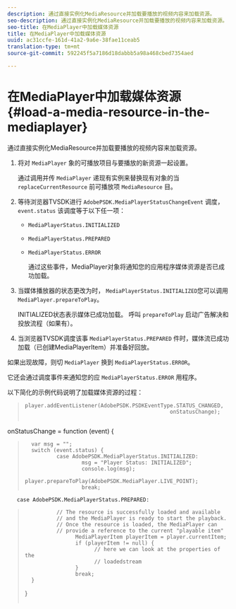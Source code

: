 ```yaml
---
description: 通过直接实例化MediaResource并加载要播放的视频内容来加载资源。
seo-description: 通过直接实例化MediaResource并加载要播放的视频内容来加载资源。
seo-title: 在MediaPlayer中加载媒体资源
title: 在MediaPlayer中加载媒体资源
uuid: ac31ccfe-161d-41a2-9a6e-38fae11ceab5
translation-type: tm+mt
source-git-commit: 592245f5a7186d18dabbb5a98a468cbed7354aed

---
```



# 在MediaPlayer中加载媒体资源 {#load-a-media-resource-in-the-mediaplayer}

通过直接实例化MediaResource并加载要播放的视频内容来加载资源。

1. 将对 `MediaPlayer` 象的可播放项目与要播放的新资源一起设置。

   通过调用并传 `MediaPlayer` 递现有实例来替换现有对象的当 `replaceCurrentResource` 前可播放项 `MediaResource` 目。

1. 等待浏览器TVSDK进行 `AdobePSDK.MediaPlayerStatusChangeEvent` 调度， `event.status` 该调度等于以下任一项：

   * `MediaPlayerStatus.INITIALIZED`
   * `MediaPlayerStatus.PREPARED`
   * `MediaPlayerStatus.ERROR`

      通过这些事件，MediaPlayer对象将通知您的应用程序媒体资源是否已成功加载。

1. 当媒体播放器的状态更改为时， `MediaPlayerStatus.INITIALIZED`您可以调用 `MediaPlayer.prepareToPlay`。

   INITIALIZED状态表示媒体已成功加载。 呼叫 `prepareToPlay` 启动广告解决和投放流程（如果有）。
1. 当浏览器TVSDK调度该事 `MediaPlayerStatus.PREPARED` 件时，媒体流已成功加载（已创建MediaPlayerItem）并准备好回放。

如果出现故障，则切 `MediaPlayer` 换到 `MediaPlayerStatus.ERROR`。

它还会通过调度事件来通知您的应 `MediaPlayerStatus.ERROR` 用程序。

><!--<a id="example_3774607C6F08473282CF0CB7F3D82373"></a>-->


以下简化的示例代码说明了加载媒体资源的过程：

>```js>
>player.addEventListener(AdobePSDK.PSDKEventType.STATUS_CHANGED,  
>                                               onStatusChange); 
> 
>
onStatusChange = function (event) { 
>       var msg = ""; 
>       switch (event.status) { 
>               case AdobePSDK.MediaPlayerStatus.INITIALIZED: 
>                       msg = "Player Status: INITIALIZED"; 
>                       console.log(msg); 
>                       player.prepareToPlay(AdobePSDK.MediaPlayer.LIVE_POINT); 
>                       break; 
> 
>        
       case AdobePSDK.MediaPlayerStatus.PREPARED: 
>               // The resource is successfully loaded and available 
>               // and the MediaPlayer is ready to start the playback. 
>               // Once the resource is loaded, the MediaPlayer can 
>               // provide a reference to the current "playable item" 
>                     MediaPlayerItem playerItem = player.currentItem; 
>                     if (playerItem != null) {  
>                           // here we can look at the properties of the  
>                           // loadedstream 
>                     } 
>                     break; 
>       } 
>}
>```>


